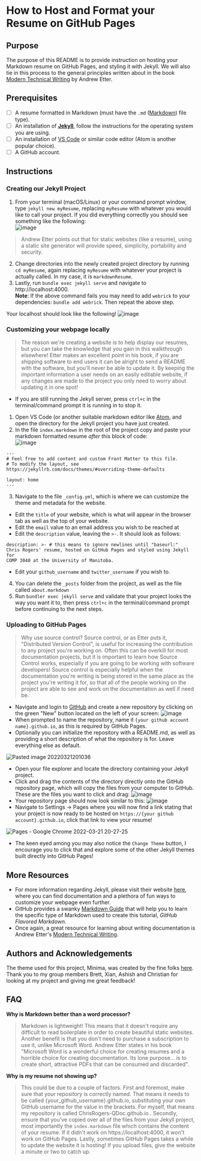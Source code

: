 # How to Host and Format your Resume on GitHub Pages

## Purpose  
The purpose of this README is to provide instruction on hosting your Markdown resume on GitHub Pages, and styling it with Jekyll. We will also tie in this process to the general principles written about in the book [Modern Technical Writing](https://www.amazon.ca/Modern-Technical-Writing-Introduction-Documentation-ebook/dp/B01A2QL9SS) by Andrew Etter.

## Prerequisites  
- [ ] A resume formatted in Markdown (must have the `.md` ([Markdown](https://www.markdownguide.org/getting-started/)) file type).
- [ ] An installation of [**Jekyll**](https://jekyllrb.com/docs/installation/), follow the instructions for the operating system you are using.
- [ ] An installation of [VS Code](https://code.visualstudio.com/) or similar code editor (Atom is another popular choice).
- [ ] A GitHub account.

## Instructions
### Creating our Jekyll Project
1. From your terminal (macOS/Linux) or your command prompt window, type `jekyll new myResume`, replacing `myResume` with whatever you would like to call your project. If you did everything correctly you should see something like the following:  
![image](https://user-images.githubusercontent.com/97467354/159175446-37432798-1334-4a76-95a1-a80f29855244.png)  
> Andrew Etter points out that for static websites (like a resume), using a static site generator will provide speed, simplicity, portability and security.
2. Change directories into the newly created project directory by running `cd myResume`, again replacing `myResume` with whatever your project is actually called. In my case, it is `markdownResume`.
3. Lastly, run `bundle exec jekyll serve` and navigate to http://localhost:4000.  
**Note**: If the above command fails you may need to add `webrick` to your dependencies: `bundle add webrick`. Then repeat the above step.  


Your localhost should look like the following!
![image](https://user-images.githubusercontent.com/97467354/159176222-45932e0c-f8f4-41bc-bf14-52c57d2f41fc.png)

### Customizing your webpage locally
> The reason we're creating a website is to help display our resumes, but you can take the knowledge that you gain in this walkthrough elsewhere! Etter makes an excellent point in his book, if you are shipping software to end users it can be alright to send a README with the software, but you'll never be able to update it. By keeping the important information a user needs on an easily editable website, if any changes are made to the project you only need to worry about updating it in one spot!  
- If you are still running the Jekyll server, press `ctrl+c` in the terminal/command prompt it is running in to stop it.
1. Open VS Code (or another suitable markdown editor like [Atom](https://atom.io/), and open the directory for the Jekyll project you have just created.
2. In the file `index.markdown` in the root of the project copy and paste your markdown formatted resume *after* this block of code:  
![image](https://user-images.githubusercontent.com/97467354/159183929-35c12684-f4aa-4723-8767-86473efdfd04.png)

```
---
# Feel free to add content and custom Front Matter to this file.
# To modify the layout, see https://jekyllrb.com/docs/themes/#overriding-theme-defaults

layout: home
---
```
3. Navigate to the file `_config.yml`, which is where we can customize the theme and metadata for the website.
  - Edit the `title` of your website, which is what will appear in the browser tab as well as the top of your website.
  - Edit the `email` value to an email address you wish to be reached at
  - Edit the `description` value, leaving the `>-`. It should look as follows:
  ```
  description: >- # this means to ignore newlines until "baseurl:"
  Chris Rogers' resume, hosted on GitHub Pages and styled using Jekyll for
  COMP 3040 at the University of Manitoba.
  ```
  - Edit your `github_username` and `twitter_username` if you wish to.
4. You can delete the `_posts` folder from the project, as well as the file called `about.markdown`
5. Run `bundler exec jekyll serve` and validate that your project looks the way you want it to, then press `ctrl+c` in the terminal/command prompt before continuing to the next steps.

### Uploading to GitHub Pages
> Why use source control? Source control, or as Etter puts it, "Distributed Version Control", is useful for increasing the contribution to any project you're working on. Often this can be overkill for most documentation projects, but it is important to learn how Source Control works, especially if you are going to be working with software developers! Source control is especially helpful when the documentation you're writing is being stored in the same place as the project you're writing it for, so that all of the people working on the project are able to see and work on the documentation as well if need be.   
- Navigate and login to [GitHub](https://github.com/) and create a new repository by clicking on the green "New" button located on the left of your screen: ![image](https://user-images.githubusercontent.com/97467354/159386878-4fcb4042-23d0-4e06-86c7-f4d5ba0303d8.png)
- When prompted to name the repository, name it `{your github account name}.github.io`, as this is required by GitHub Pages.
- Optionally you can initialize the repository with a README.md, as well as providing a short description of what the repository is for. Leave everything else as default.

![Pasted image 20220321201036](https://user-images.githubusercontent.com/97467354/159388549-e372bbe8-7dea-4a12-9828-0f5a18d29218.png)

- Open your file explorer and locate the directory containing your Jekyll project.
- Click and drag the contents of the directory directly onto the GitHub repository page, which will copy the files from your computer to GitHub. These are the files you want to click and drag: ![image](https://user-images.githubusercontent.com/97467354/159388870-8270fac4-b0f6-4af5-9808-3e789928bf39.png)
- Your repository page should now look similar to this: ![image](https://user-images.githubusercontent.com/97467354/159388935-19dcc843-3a55-4916-a671-92f760e51944.png)
- Navigate to Settings -> Pages where you will now find a link stating that your project is now ready to be hosted on `https://{your github account}.github.io`, click that link to view your resume!

![Pages - Google Chrome 2022-03-21 20-27-25](https://user-images.githubusercontent.com/97467354/159389416-76935ebe-ac07-4787-b8c9-722949df65b2.gif)

- The keen eyed among you may also notice the `Change Theme` button, I encourage you to click that and explore some of the other Jekyll themes built directly into GitHub Pages!

## More Resources
- For more information regarding Jekyll, please visit their website [here](https://jekyllrb.com/), where you can find documentation and a plethora of fun ways to customize your webpage even further.
- GitHub provides a swanky [Markdown Guide](https://docs.github.com/en/get-started/writing-on-github/getting-started-with-writing-and-formatting-on-github/basic-writing-and-formatting-syntax) that will help you to learn the specific type of Markdown used to create this tutorial, *GitHub Flavored Markdown*.
- Once again, a great resource for learning about writing documentation is Andrew Etter's [Modern Technical Writing](https://www.amazon.ca/Modern-Technical-Writing-Introduction-Documentation-ebook/dp/B01A2QL9SS).

## Authors and Acknowledgements
The theme used for this project, Minima, was created by the fine folks [here](https://github.com/jekyll/minima).  
Thank you to my group members Brett, Xian, Ashish and Christian for looking at my project and giving me great feedback!

## FAQ
**Why is Markdown better than a word processor?**
> Markdown is lightweight! This means that it doesn't require any difficult to read boilerplate in order to create beautiful static websites. Another benefit is that you don't need to purchase a subscription to use it, unlike Microsoft Word. Andrew Etter states in his book "Microsoft Word is a wonderful choice for creating resumes and a horrible choice for creating documentation. Its lone purpose... is to create short, attractive PDFs that can be consumed and discarded".

**Why is my resume not showing up?**
> This could be due to a couple of factors. First and foremost, make sure that your repository is correctly named. That means it needs to be called {your_github_username}.github.io, substituting your own GitHub username for the value in the brackets. For myself, that means my repository is called ChrisRogers-QDoc.github.io .
> Secondly, ensure that you've copied over all of the files from your Jekyll project, most importantly the `index.markdown` file which contains the content of your resume. If it didn't work on https://localhost:4000, it won't work on GitHub Pages.
> Lastly, sometimes GitHub Pages takes a while to update the website it is hosting! If you upload files, give the website a minute or two to catch up.




